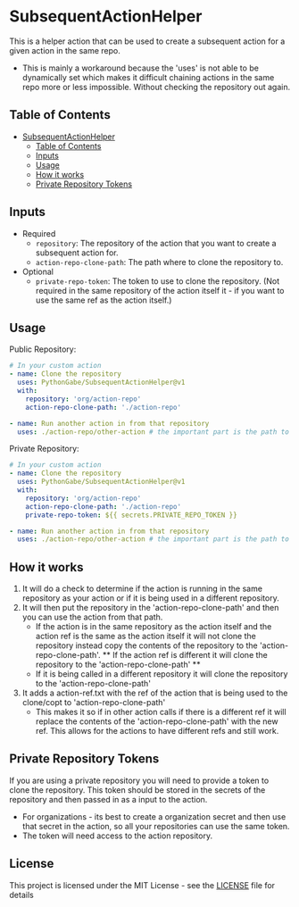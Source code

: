 # SubsequentActionHelper

This is a helper action that can be used to create a subsequent action for a given action in the same repo.

* This is mainly a workaround because the 'uses' is not able to be dynamically set which makes it difficult chaining actions in the same repo more or less impossible. Without checking the repository out again.

## Table of Contents
- [SubsequentActionHelper](#subsequentactionhelper)
  - [Table of Contents](#table-of-contents)
  - [Inputs](#inputs)
  - [Usage](#usage)
  - [How it works](#how-it-works)
  - [Private Repository Tokens](#private-repository-tokens)

## Inputs
- Required
    - `repository`: The repository of the action that you want to create a subsequent action for.
    - `action-repo-clone-path`: The path where to clone the repository to.
- Optional
    - `private-repo-token`: The token to use to clone the repository. (Not required in the same repository of the action itself it - if you want to use the same ref as the action itself.)

## Usage
Public Repository:
```yaml
# In your custom action
- name: Clone the repository
  uses: PythonGabe/SubsequentActionHelper@v1
  with:
    repository: 'org/action-repo'
    action-repo-clone-path: './action-repo'

- name: Run another action in from that repository
  uses: ./action-repo/other-action # the important part is the path to the action needs to be the same as the path in the action-repo-clone-path
```

Private Repository:
```yaml
# In your custom action
- name: Clone the repository
  uses: PythonGabe/SubsequentActionHelper@v1
  with:
    repository: 'org/action-repo'
    action-repo-clone-path: './action-repo'
    private-repo-token: ${{ secrets.PRIVATE_REPO_TOKEN }}

- name: Run another action in from that repository
  uses: ./action-repo/other-action # the important part is the path to the action needs to be the same as the path in the action-repo-clone-path
```

## How it works
1. It will do a check to determine if the action is running in the same repository as your action or if it is being used in a different repository.
2. It will then put the repository in the 'action-repo-clone-path' and then you can use the action from that path.
    - If the action is in the same repository as the action itself and the action ref is the same as the action itself it will not clone the repository instead copy the contents of the repository to the 'action-repo-clone-path'. ** If the action ref is different it will clone the repository to the 'action-repo-clone-path' **
    - If it is being called in a different repository it will clone the repository to the 'action-repo-clone-path'
3. It adds a action-ref.txt with the ref of the action that is being used to the clone/copt to 'action-repo-clone-path'
    - This makes it so if in other action calls if there is a different ref it will replace the contents of the 'action-repo-clone-path' with the new ref. This allows for the actions to have different refs and still work.

## Private Repository Tokens
If you are using a private repository you will need to provide a token to clone the repository. This token should be stored in the secrets of the repository and then passed in as a input to the action.
- For organizations - its best to create a organization secret and then use that secret in the action, so all your repositories can use the same token.
- The token will need access to the action repository.


## License
This project is licensed under the MIT License - see the [LICENSE](LICENSE) file for details
```